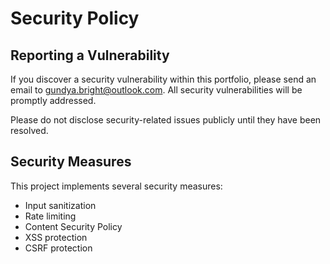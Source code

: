 # Security Policy

## Reporting a Vulnerability

If you discover a security vulnerability within this portfolio, please send an email to gundya.bright@outlook.com. All security vulnerabilities will be promptly addressed.

Please do not disclose security-related issues publicly until they have been resolved.

## Security Measures

This project implements several security measures:

- Input sanitization
- Rate limiting
- Content Security Policy
- XSS protection
- CSRF protection

